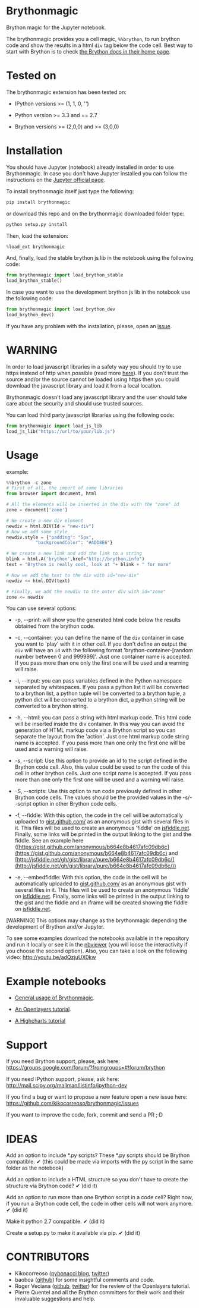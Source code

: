 Brythonmagic
============

Brython magic for the Jupyter notebook.

The brythonmagic provides you a cell magic, `%%brython`, to run brython 
code and show the results in a html `div` tag below the code cell. Best 
way to start with Brython is to check [the Brython docs in their home 
page](http://brython.info/doc/en/index.html).

Tested on
=========

The brythonmagic extension has been tested on:

* IPython versions >= (1, 1, 0, '')

* Python version >= 3.3 and == 2.7

* Brython versions >= (2,0,0) and >= (3,0,0)

Installation
============

You should have Jupyter (notebook) already installed in order to use 
Brythonmagic. In case you don't have Jupyter installed you can follow 
the instructions on the [Jupyter official 
page](http://jupyter.readthedocs.org/en/latest/index.html).

To install brythonmagic itself just type the following:

```python
pip install brythonmagic
```    

or download this repo and on the brythonmagic downloaded folder type:

```python
python setup.py install
```

Then, load the extension:

```python
%load_ext brythonmagic
```

And, finally, load the stable brython js lib in the notebook using the 
following code:

```python
from brythonmagic import load_brython_stable
load_brython_stable()
```

In case you want to use the development brython js lib in the notebook 
use the following code:

```python
from brythonmagic import load_brython_dev
load_brython_dev()
```

If you have any problem with the installation, please, open an 
[issue](https://github.com/kikocorreoso/brythonmagic/issues).

WARNING
=======

In order to load javascript libraries in a safety way you should try to
use https instead of http when possible (read more 
[here](http://mail.scipy.org/pipermail/ipython-dev/2014-July/014572.html)). 
If you don't trust the source and/or the source cannot be loaded using 
https then you could download the javascript library and load it from a 
local location.

Brythonmagic doesn't load any javascript library and the user should
take care about the security and should use trusted sources.

You can load third party javascript libraries using the following code:

```python
from brythonmagic import load_js_lib
load_js_lib("https://url/to/your/lib.js")
```

Usage
=====

example:

```python
%%brython -c zone
# First of all, the import of some libraries
from browser import document, html

# All the elements will be inserted in the div with the "zone" id
zone = document['zone']

# We create a new div element
newdiv = html.DIV(Id = "new-div")
# Now we add some style
newdiv.style = {"padding": "5px", 
           "backgroundColor": "#ADD8E6"}

# We create a new link and add the link to a string
blink = html.A('brython',href="http://brython.info")
text = "Brython is really cool, look at "+ blink + " for more"

# Now we add the text to the div with id="new-div"
newdiv <= html.DIV(text)

# Finally, we add the newdiv to the outer div with id="zone"
zone <= newdiv
```    

You can use several options:

* -p, --print: will show you the generated html code below the results 
obtained from the brython code.


* -c, --container: you can define the name of the `div` container in 
case you want to 'play' with it in other cell. If you don't define an 
output the `div` will have an `id` with the following format 
'brython-container-[random number between 0 and 999999]'. Just one 
container name is accepted. If you pass more than one only the first 
one will be used and a warning will raise.


* -i, --input: you can pass variables defined in the Python namespace 
separated by whitespaces. If you pass a python list it will be converted 
to a brython list, a python tuple will be converted to a brython tuple, 
a python dict will be converted to a brython dict, a python string will 
be converted to a brython string.


* -h, --html: you can pass a string with html markup code. This html 
code will be inserted inside the div container. In this way you can 
avoid the generation of HTML markup code via a Brython script so you 
can separate the layout from the 'action'. Just one html markup code 
string name is accepted. If you pass more than one only the first one 
will be used and a warning will raise.


* -s, --script: Use this option to provide an id to the script defined 
in the Brython code cell. Also, this value could be used to run the 
code of this cell in other brython cells. Just one script name is 
accepted. If you pass more than one only the first one will be used and 
a warning will raise.


* -S, --scripts: Use this option to run code previously defined in 
other Brython code cells. The values should be the provided values in 
the -s/--script option in other Brython code cells.

* -f, --fiddle: With this option, the code in the cell will be 
automatically uploaded to [gist.github.com/](https://gist.github.com/) 
as an anonymous gist with several files in it. This files will be used 
to create an anonymous 'fiddle' on [jsfiddle.net](http://jsfiddle.net). 
Finally, some links will be printed in the output linking to the gist 
and the fiddle. See an example here 
([https://gist.github.com/anonymous/b664e8b4617afc09db6c](https://gist.github.com/anonymous/b664e8b4617afc09db6c) 
and [http://jsfiddle.net/gh/gist/library/pure/b664e8b4617afc09db6c/](http://jsfiddle.net/gh/gist/library/pure/b664e8b4617afc09db6c/))

* -e, --embedfiddle: With this option, the code in the cell will be 
automatically uploaded to [gist.github.com/](https://gist.github.com/) 
as an anonymous gist with several files in it. This files will be used 
to create an anonymous 'fiddle' on [jsfiddle.net](http://jsfiddle.net). 
Finally, some links will be printed in the output linking to the gist 
and the fiddle and an iframe will be created showing the fiddle on 
[jsfiddle.net](http://jsfiddle.net).

[WARNING] This options may change as the brythonmagic depending the 
development of Brython and/or Jupyter. 

To see some examples download the notebooks available in the repository 
and run it locally or see it in the 
[nbviewer](http://nbviewer.jupyter.org/urls/raw.githubusercontent.com/kikocorreoso/brythonmagic/master/notebooks/Brython%20usage%20in%20the%20IPython%20notebook.ipynb?create=1) 
(you will loose the interactivity if you choose the second option). 
Also, you can take a look on the following video: 
http://youtu.be/adQzjuUX0kw

Example notebooks
=================

* [General usage of Brythonmagic](http://nbviewer.jupyter.org/github/kikocorreoso/brythonmagic/blob/master/notebooks/Brython%20usage%20in%20the%20IPython%20notebook.ipynb).

* [An Openlayers tutorial](http://nbviewer.jupyter.org/github/kikocorreoso/brythonmagic/blob/master/notebooks/OpenLayers%20(python)%20tutorial.ipynb).

* [A Highcharts tutorial](http://nbviewer.jupyter.org/github/kikocorreoso/brythonmagic/blob/master/notebooks/Highcharts%20(python)%20tutorial.ipynb)

Support
=======

If you need Brython support, please, ask here: 
https://groups.google.com/forum/?fromgroups=#!forum/brython

If you need IPython support, please, ask here: 
http://mail.scipy.org/mailman/listinfo/ipython-dev

If you find a bug or want to propose a new feature open a new issue 
here: https://github.com/kikocorreoso/brythonmagic/issues

If you want to improve the code, fork, commit and send a PR ;·D

IDEAS
=====

Add an option to include *.py scripts? These *.py scripts should be 
Brython compatible. &#10004; (this could be made via imports with the 
py script in the same folder as the notebook)

Add an option to include a HTML structure so you don't have to create 
the structure via Brython code? &#10004; (did it)

Add an option to run more than one Brython script in a code cell? Right 
now, if you run a Brython code cell, the code in other cells will not 
work anymore. &#10004;  (did it)

Make it python 2.7 compatible. &#10004;  (did it)

Create a setup.py to make it available via pip. &#10004;  (did it)


CONTRIBUTORS
============

* Kikocorreoso ([pybonacci blog](http://pybonacci.wordpress.com), [twitter](https://twitter.com/pybonacci))
* baoboa ([github](https://github.com/baoboa)) for some insightful 
comments and code.
* Roger Veciana ([github](https://github.com/rveciana), 
[twitter](https://twitter.com/rveciana)) for the review of the 
Openlayers tutorial.
* Pierre Quentel and all the Brython committers for their work and 
their invaluable suggestions and help.
